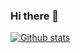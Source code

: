 ### Hi there 👋
[![Github stats](https://github-readme-stats.vercel.app/api?username=kv19971b1&count_private=true)](https://github.com/anuraghazra/github-readme-stats)
